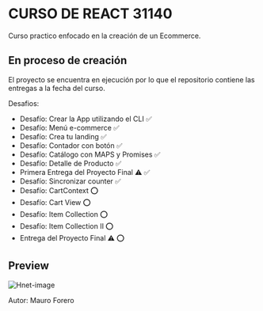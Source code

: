# CURSO DE REACT 31140

Curso practico enfocado en la creación de un Ecommerce.

## En proceso de creación

El proyecto se encuentra en ejecución por lo que el repositorio contiene las entregas a la fecha del curso.

Desafios:
* Desafío: Crear la App utilizando el CLI ✅
* Desafío: Menú e-commerce ✅
* Desafío: Crea tu landing ✅
* Desafío: Contador con botón ✅
* Desafío: Catálogo con MAPS y Promises ✅
* Desafío: Detalle de Producto ✅
* Primera Entrega del Proyecto Final ⚠ ✅
* Desafío: Sincronizar counter ✅
* Desafío: CartContext ⭕
* Desafío: Cart View ⭕
* Desafío: Item Collection ⭕
* Desafío: Item Collection II ⭕
* Entrega del Proyecto Final ⚠ ⭕

## Preview
![Hnet-image](https://user-images.githubusercontent.com/42775364/163892766-041ed022-ec86-4b33-8a61-0168d9717aac.gif)



Autor: Mauro Forero
